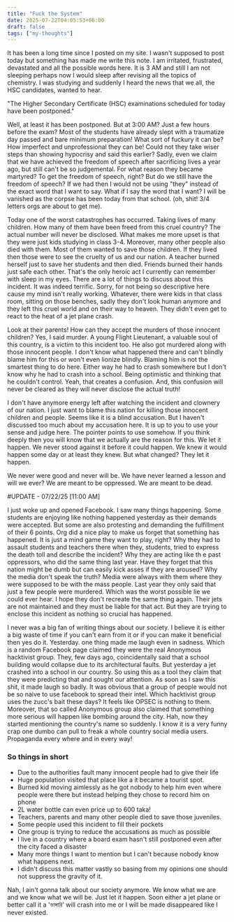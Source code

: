 ```yaml
---
title: "Fuck the System"
date: 2025-07-22T04:05:53+06:00
draft: false
tags: ["my-thoughts"]
---
```


It has been a long time since I posted on my site. I wasn't supposed to post today but something has made me write this note. I am irritated, frustrated, devastated and all the possible words here. It is 3 AM and still I am not sleeping perhaps now I would sleep after revising all the topics of chemistry. I was studying and suddenly I heard the news that we all, the HSC candidates, wanted to hear.

"The Higher Secondary Certificate (HSC) examinations scheduled for today have been postponed."

Well, at least it has been postponed. But at 3:00 AM? Just a few hours before the exam? Most of the students have already slept with a traumatize day passed and bare minimum preparation! What sort of fuckury it can be? How imperfect and unprofessional they can be! Could not they take wiser steps than showing hypocrisy and said this earlier? Sadly, even we claim that we have achieved the freedom of speech after sacrificing lives a year ago, but still can't be so judgemental. For what reason they became martyred? To get the freedom of speech, right? But do we still have the freedom of speech? If we had then I would not be using "they" instead of the exact word that I want to say. What if I say the word that I want? I will be vanished as the corpse has been today from that school. (oh, shit! 3/4 letters orgs are about to get me). 

Today one of the worst catastrophes has occurred. Taking lives of many children. How many of them have been freed from this cruel country? The actual number will never be disclosed. What makes me more upset is that they were just kids studying in class 3-4. Moreover, many other people also died with them. Most of them wanted to save those children. If they lived then those were to see the cruelty of us and our nation. A teacher burned herself just to save her students and then died. Friends burned their hands just safe each other. That's the only heroic act I currently can remember with sleep in my eyes. There are a lot of things to discuss about this incident. It was indeed terrific. Sorry, for not being so descriptive here cause my mind isn't really working. Whatever, there were kids in that class room, sitting on those benches, sadly they don't look human anymore and they left this cruel world and on their way to heaven. They didn't even get to react to the heat of a jet plane crash.

Look at their parents! How can they accept the murders of those innocent children? Yes, I said murder. A young Flight Lieutenant, a valuable soul of this country, is a victim to this incident too. He also got murdered along with those innocent people. I don't know what happened there and can't blindly blame him for this or won't even lionize blindly. Blaming him is not the smartest thing to do here. Either way he had to crash somewhere but I don't know why he had to crash into a school. Being optimistic and thinking that he couldn't control. Yeah, that creates a confusion. And, this confusion will never be cleared as they will never disclose the actual truth!

I don't have anymore energy left after watching the incident and clownery of our nation. I just want to blame this nation for killing those innocent children and people. Seems like it is a blind accusation. But I haven't discussed too much about my accusation here. It is up to you to use your sense and judge here. The pointer points to use somehow. If you think deeply then you will know that we actually are the reason for this. We let it happen. We never stood against it before it could happen. We knew it would happen some day or at least they knew. But what changed? They let it happen.

We never were good and never will be. We have never learned a lesson and will we ever?
We are meant to be oppressed. We are meant to be dead.


#UPDATE - 07/22/25 [11:00 AM]

I just woke up and opened Facebook. I saw many things happening. Some students are enjoying like nothing happened yesterday as their demands were accepted. But some are also protesting and demanding the fulfillment of their 6 points. Org did a nice play to make us forget that something has happened. It is just a mind game they want to play, right? Why they had to assault students and teachers there when they, students, tried to express the death toll and describe the incident? Why they are acting like th e past oppressors, who did the same thing last year. Have they forget that this nation might be dumb but can easily kick asses if they are aroused? Why the media don't speak the truth? Media were always with them where they were supposed to be with the mass people. Last year they only said that just a few people were murdered. Which was the worst possible lie we could ever hear. I hope they don't recreate the same thing again. Their jets are not maintained and they must be liable for that act. But they are trying to enclose this incident as nothing so crucial has happened.

I never was a big fan of writing things about our society. I believe it is either a big waste of time if you can't earn from it or if you can make it beneficial then yes do it. Yesterday. one thing made me laugh even in sadness. Which is a random Facebook page claimed they were the real Anonymous hacktivist group. They, few days ago, coincidentally said that a school building would collapse due to its architectural faults. But yesterday a jet crashed into a school in our country. So using this as a tool they claim that they were predicting that and sought our attention. As soon as I saw this shit, it made laugh so badly. It was obvious that a group of people would not be so naive to use facebook to spread their intel. Which hacktivist group uses the zucc's bait these days? It feels like OPSEC is nothing to them. Moreover, that so called Anonymous group also claimed that something more serious will happen like bombing around the city. Hah, now they started mentioning the country's name so suddenly. I know it is a very funny crap one dumbo can pull to freak a whole country social media users. Propaganda every where and in every way!

### So things in short
- Due to the authorities fault many innocent people had to give their life
- Huge population visited that place like a it became a tourist spot.
- Burned kid moving aimlessly as he got nobody to help him even where people were there but instead helping they chose to record him on phone
- 2L water bottle can even price up to 600 taka!
- Teachers, parents and many other people died to save those juveniles.
- Some people used this incident to fill their pockets
- One group is trying to reduce the accusations as much as possible
- I live in a country where a board exam hasn't still postponed even after the city faced a disaster
- Many more things I want to mention but I can't because nobody know what happens next.
- I didn't discuss this matter vastly so basing from my opinions one should not suppress the gravity of it.

Nah, I ain't gonna talk about our society anymore. We know what we are and we know what we will be. Just let it happen. Soon either a jet plane or better call it a 'ভাঙ্গারি' will crash into me or I will be made disappeared like I never existed.